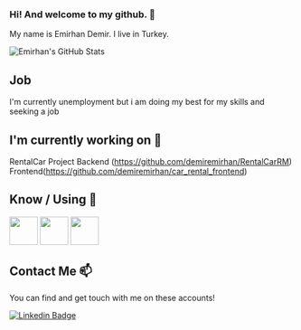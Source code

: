 ### Hi! And welcome to my github. 👋


My name is Emirhan Demir. I live in Turkey.

![Emirhan's GitHub Stats](https://github-readme-stats.vercel.app/api?username=demiremirhan&show_icons=true)

## Job

I'm currently unemployment but i am doing my best for my skills and seeking a job 

## I'm currently working on 🔭

RentalCar Project Backend (https://github.com/demiremirhan/RentalCarRM)
				  Frontend(https://github.com/demiremirhan/car_rental_frontend)
## Know / Using 🧠

<code><a href="https://www.microsoft.com/" target="_blank"><img height="50" src="https://www.vectorlogo.zone/logos/dotnet/dotnet-ar21.svg"></a></code>
<code><a href="https://code.visualstudio.com" target="_blank"><img height="50" src="https://www.vectorlogo.zone/logos/visualstudio_code/visualstudio_code-ar21.svg"></a></code>
<code><a href="https://www.postman.com/" target="_blank"><img height="50" src="https://www.vectorlogo.zone/logos/getpostman/getpostman-ar21.svg"></a></code>

## Contact Me 📫

You can find and get touch with me on these accounts!

[![Linkedin Badge](https://img.shields.io/badge/emirhandemir-follow%20on%20linkedin-blue?style=for-the-badge&logo=linkedin)](https://www.linkedin.com/in/emirhandemir10/)

